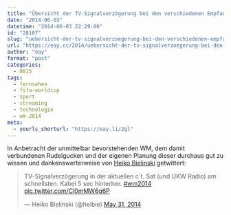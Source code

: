 ```yaml
---
title: "Übersicht der TV-Signalverzögerung bei den verschiedenen Empfangsarten"
date: "2014-06-03"
datetime: "2014-06-03 22:29:00"
id: "28107"
slug: "uebersicht-der-tv-signalverzoegerung-bei-den-verschiedenen-empfangsarten"
url: "https://eay.cc/2014/uebersicht-der-tv-signalverzoegerung-bei-den-verschiedenen-empfangsarten/"
author: "eay"
format: "post"
categories:
  - 0815
tags:
  - fernsehen
  - fifa-worldcup
  - sport
  - streaming
  - technologie
  - wm-2014
meta:
  - yourls_shorturl: "https://eay.li/2gl"
---
```


In Anbetracht der unmittelbar bevorstehenden WM, dem damit verbundenen Rudelgucken und der eigenen Planung dieser durchaus gut zu wissen und dankenswerterweise von [Heiko Bielinski](http://www.bielinski.de/) getwittert:

<blockquote class="twitter-tweet" lang="en"><p>TV-Signalverzögerung in der aktuellen c´t. Sat (und UKW Radio) am schnellsten. Kabel 5 sec hinterher. <a href="https://twitter.com/search?q=%23wm2014&amp;src=hash">#wm2014</a> <a href="http://t.co/Cl0mMW6q6P">pic.twitter.com/Cl0mMW6q6P</a></p>— Heiko Bielinski (@heibie) <a href="https://twitter.com/heibie/statuses/472740272007565312">May 31, 2014</a></blockquote>
<script async src="//platform.twitter.com/widgets.js" charset="utf-8"></script>
